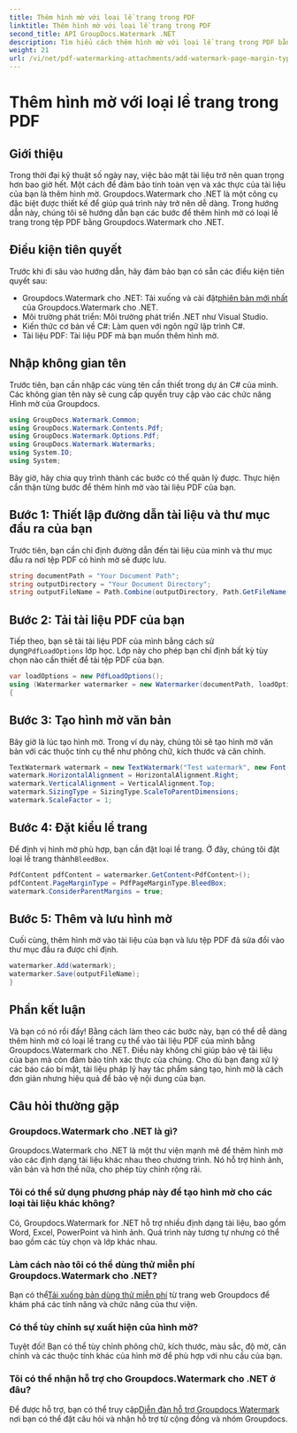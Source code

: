 ```yaml
---
title: Thêm hình mờ với loại lề trang trong PDF
linktitle: Thêm hình mờ với loại lề trang trong PDF
second_title: API GroupDocs.Watermark .NET
description: Tìm hiểu cách thêm hình mờ với loại lề trang trong PDF bằng Groupdocs cho .NET. Bảo mật tài liệu của bạn một cách dễ dàng.
weight: 21
url: /vi/net/pdf-watermarking-attachments/add-watermark-page-margin-type-pdf/
---
```


# Thêm hình mờ với loại lề trang trong PDF

## Giới thiệu
Trong thời đại kỹ thuật số ngày nay, việc bảo mật tài liệu trở nên quan trọng hơn bao giờ hết. Một cách để đảm bảo tính toàn vẹn và xác thực của tài liệu của bạn là thêm hình mờ. Groupdocs.Watermark cho .NET là một công cụ đặc biệt được thiết kế để giúp quá trình này trở nên dễ dàng. Trong hướng dẫn này, chúng tôi sẽ hướng dẫn bạn các bước để thêm hình mờ có loại lề trang trong tệp PDF bằng Groupdocs.Watermark cho .NET.
## Điều kiện tiên quyết
Trước khi đi sâu vào hướng dẫn, hãy đảm bảo bạn có sẵn các điều kiện tiên quyết sau:
-  Groupdocs.Watermark cho .NET: Tải xuống và cài đặt[phiên bản mới nhất](https://releases.groupdocs.com/Watermark/net/) của Groupdocs.Watermark cho .NET.
- Môi trường phát triển: Môi trường phát triển .NET như Visual Studio.
- Kiến thức cơ bản về C#: Làm quen với ngôn ngữ lập trình C#.
- Tài liệu PDF: Tài liệu PDF mà bạn muốn thêm hình mờ.
## Nhập không gian tên
Trước tiên, bạn cần nhập các vùng tên cần thiết trong dự án C# của mình. Các không gian tên này sẽ cung cấp quyền truy cập vào các chức năng Hình mờ của Groupdocs.
```csharp
using GroupDocs.Watermark.Common;
using GroupDocs.Watermark.Contents.Pdf;
using GroupDocs.Watermark.Options.Pdf;
using GroupDocs.Watermark.Watermarks;
using System.IO;
using System;
```
Bây giờ, hãy chia quy trình thành các bước có thể quản lý được. Thực hiện cẩn thận từng bước để thêm hình mờ vào tài liệu PDF của bạn.
## Bước 1: Thiết lập đường dẫn tài liệu và thư mục đầu ra của bạn
Trước tiên, bạn cần chỉ định đường dẫn đến tài liệu của mình và thư mục đầu ra nơi tệp PDF có hình mờ sẽ được lưu.
```csharp
string documentPath = "Your Document Path";
string outputDirectory = "Your Document Directory";
string outputFileName = Path.Combine(outputDirectory, Path.GetFileName(documentPath));
```
## Bước 2: Tải tài liệu PDF của bạn
 Tiếp theo, bạn sẽ tải tài liệu PDF của mình bằng cách sử dụng`PdfLoadOptions` lớp học. Lớp này cho phép bạn chỉ định bất kỳ tùy chọn nào cần thiết để tải tệp PDF của bạn.
```csharp
var loadOptions = new PdfLoadOptions();
using (Watermarker watermarker = new Watermarker(documentPath, loadOptions))
{
```
## Bước 3: Tạo hình mờ văn bản
Bây giờ là lúc tạo hình mờ. Trong ví dụ này, chúng tôi sẽ tạo hình mờ văn bản với các thuộc tính cụ thể như phông chữ, kích thước và căn chỉnh.
```csharp
TextWatermark watermark = new TextWatermark("Test watermark", new Font("Arial", 42));
watermark.HorizontalAlignment = HorizontalAlignment.Right;
watermark.VerticalAlignment = VerticalAlignment.Top;
watermark.SizingType = SizingType.ScaleToParentDimensions;
watermark.ScaleFactor = 1;
```
## Bước 4: Đặt kiểu lề trang
 Để định vị hình mờ phù hợp, bạn cần đặt loại lề trang. Ở đây, chúng tôi đặt loại lề trang thành`BleedBox`.
```csharp
PdfContent pdfContent = watermarker.GetContent<PdfContent>();
pdfContent.PageMarginType = PdfPageMarginType.BleedBox;
watermark.ConsiderParentMargins = true;
```
## Bước 5: Thêm và lưu hình mờ
Cuối cùng, thêm hình mờ vào tài liệu của bạn và lưu tệp PDF đã sửa đổi vào thư mục đầu ra được chỉ định.
```csharp
watermarker.Add(watermark);
watermarker.Save(outputFileName);
}
```
## Phần kết luận
Và bạn có nó rồi đấy! Bằng cách làm theo các bước này, bạn có thể dễ dàng thêm hình mờ có loại lề trang cụ thể vào tài liệu PDF của mình bằng Groupdocs.Watermark cho .NET. Điều này không chỉ giúp bảo vệ tài liệu của bạn mà còn đảm bảo tính xác thực của chúng. Cho dù bạn đang xử lý các báo cáo bí mật, tài liệu pháp lý hay tác phẩm sáng tạo, hình mờ là cách đơn giản nhưng hiệu quả để bảo vệ nội dung của bạn.
## Câu hỏi thường gặp
### Groupdocs.Watermark cho .NET là gì?
Groupdocs.Watermark cho .NET là một thư viện mạnh mẽ để thêm hình mờ vào các định dạng tài liệu khác nhau theo chương trình. Nó hỗ trợ hình ảnh, văn bản và hơn thế nữa, cho phép tùy chỉnh rộng rãi.
### Tôi có thể sử dụng phương pháp này để tạo hình mờ cho các loại tài liệu khác không?
Có, Groupdocs.Watermark for .NET hỗ trợ nhiều định dạng tài liệu, bao gồm Word, Excel, PowerPoint và hình ảnh. Quá trình này tương tự nhưng có thể bao gồm các tùy chọn và lớp khác nhau.
### Làm cách nào tôi có thể dùng thử miễn phí Groupdocs.Watermark cho .NET?
 Bạn có thể[Tải xuống bản dùng thử miễn phí](https://releases.groupdocs.com/) từ trang web Groupdocs để khám phá các tính năng và chức năng của thư viện.
### Có thể tùy chỉnh sự xuất hiện của hình mờ?
Tuyệt đối! Bạn có thể tùy chỉnh phông chữ, kích thước, màu sắc, độ mờ, căn chỉnh và các thuộc tính khác của hình mờ để phù hợp với nhu cầu của bạn.
### Tôi có thể nhận hỗ trợ cho Groupdocs.Watermark cho .NET ở đâu?
 Để được hỗ trợ, bạn có thể truy cập[Diễn đàn hỗ trợ Groupdocs Watermark](https://forum.groupdocs.com/c/watermark/19) nơi bạn có thể đặt câu hỏi và nhận hỗ trợ từ cộng đồng và nhóm Groupdocs.
